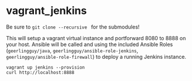 vagrant_jenkins
=======================

Be sure to `git clone --recursive ` for the submodules!


This will setup a vagrant virtual instance and portforward 8080 to 8888 on your host.
Ansible will be called and using the included Ansible Roles (`geerlingguy/java`, `geerlingguy/ansible-role-jenkins`, `geerlingguy/ansible-role-firewall`) to deploy a running Jenkins instance.

    vagrant up jenkins --provision
    curl http://localhost:8888
